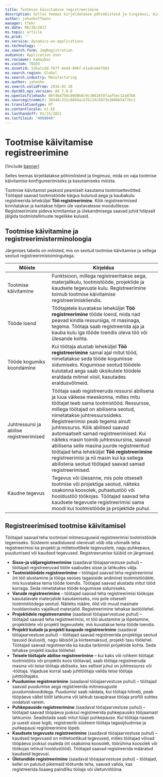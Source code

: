 ```yaml
---
title: Tootmise käivitamise registreerimine
description: Selles teemas kirjeldatakse põhimõisteid ja tingimusi, mida on vaja tootmise käivitamise konfigureerimiseks ja kasutamiseks mõista.
author: johanhoffmann
manager: tfehr
ms.date: 06/20/2017
ms.topic: article
ms.prod: ''
ms.service: dynamics-ax-applications
ms.technology: ''
ms.search.form: JmgRegistration
audience: Application User
ms.reviewer: kamaybac
ms.custom: 70103
ms.assetid: 52ba1cdd-767f-4edd-896f-61adce8479d3
ms.search.region: Global
ms.search.industry: Manufacturing
ms.author: johanho
ms.search.validFrom: 2016-02-28
ms.dyn365.ops.version: AX 7.0.0
ms.openlocfilehash: 06f46d758c80d0b0c9c30618f8faaf5ec12a8708
ms.sourcegitcommit: 38d40c331c8894acb7b119c5073e3088b54776c1
ms.translationtype: HT
ms.contentlocale: et-EE
ms.lasthandoff: 01/15/2021
ms.locfileid: "4998849"
---
```

# <a name="registration-for-manufacturing-execution"></a>Tootmise käivitamise registreerimine

[!include [banner](../includes/banner.md)]

Selles teemas kirjeldatakse põhimõisteid ja tingimusi, mida on vaja tootmise käivitamise konfigureerimiseks ja kasutamiseks mõista. 

Tootmise käivitamist peaksid peamiselt kasutama tootmisettevõtted. Töötajad saavad tootmistööde käigus kulunud aega ja kaubakulu registreerida leheküljel **Töö registreerimine**. Kõik registreerimised kinnitatakse ja kantakse hiljem üle vastavatesse moodulitesse. Registreerimiste pideva kinnitamise ja ülekandmisega saavad juhid hõlpsalt jälgida tootmistellimuste tegelikke kulusid.

## <a name="manufacturing-execution-and-registration-terminology"></a>Tootmise käivitamine ja registreerimisterminoloogia
Järgmises tabelis on mõisted, mis on seotud tootmise käivitamise ja sellega seotud registreerimistoimingutega.

| Mõiste                          | Kirjeldus                                                                                                                                                                                                                                                                                                                                                                                                                                                                                                                                                                                           |
|-------------------------------|-------------------------------------------------------------------------------------------------------------------------------------------------------------------------------------------------------------------------------------------------------------------------------------------------------------------------------------------------------------------------------------------------------------------------------------------------------------------------------------------------------------------------------------------------------------------------------------------------------|
| Tootmise käivitamine       | Funktsioon, millega registreeritakse aega, materjalikulu, tootmistööde, projektide ja kaudsete tegevuste kulu. Registreerimine toimub tootmise käivitamise registreerimiskliendis.                                                                                                                                                                                                                                                                                                                                                                                                   |
| Tööde loend                      | Töötajatele kuvatakse leheküljel **Töö registreerimine** tööde loend, mida nad peavad kindla ressursiga, nt masinaga, tegema. Töötaja saab registreerida aja ja kauba kulu iga tööde loendis oleva töö või ülesande kohta.                                                                                                                                                                                                                                                                                                                                                                           |
| Tööde kogumiks koondamine                  | Kui töötaja alustab leheküljel **Töö registreerimine** samal ajal mitut tööd, nimetatakse seda tööde kogumisse sidumiseks. Kogumisse seotud töödele kulutatud aega saab üksikutele töödele eraldada mitmel viisil, kasutades eraldusvõtmeid.                                                                                                                                                                                                                                                                                                                                                         |
| Juhtressursi ja abilise registreerimised | Töötaja saab registreeruda ressursi abilisena ja luua väikese meeskonna, milles mitu töötajat teeb sama tootmistööd. Ressursse, millega töötajad on abilisena seotud, nimetatakse juhtressurssideks. Registreerimisi peab tegema ainult juhtressurss. Kõik abilised saavad automaatselt samad registreerimised. Kui näiteks masin toimib juhtressursina, saavad abilisena selle masina juurde registreeritud töötajad teha leheküljel **Töö registreerimine** registreerimisi ja nii masin kui ka sellega abilistena seotud töötajad saavad samad registreerimised. |
| Kaudne tegevus             | Tegevus või ülesanne, mis pole otseselt tootmise või projektiga seotud, näiteks osakonna koosolek, puhastustöö või hooldustöö töökojas. Töötajad saavad teha kaudsete tegevuste registreerimisi sama moodi kui tootmistööde ja projektide puhul.                                                                                                                                                                                                                                                                                                |

## <a name="registrations-in-manufacturing-execution"></a>Registreerimised tootmise käivitamisel
Töötajad saavad teha tootmisel mitmesuguseid registreerimisi tootmistööde tegemiseks. Süsteemi seadistusest olenevalt võib olla võimalik teha registreerimisi ka projekti ja mittetootlikele tegevustele, nagu puhkepaus, puudumised või kaudsed tegevused. Registreerumise tüübid on järgmised.

-   **Sisse-ja väljaregistreerimine** (saadaval tööajaarvestuse puhul) – töötajad registreeruvad tööle saabudes sisse ja lahkudes välja.
-   **Tootmistöödele registreerimine** – töötajad saavad teha registreerimisi (nt töö alustamine ja tööga seoses tagasiside andmine) tootmistöödele, mis kuvatakse tema tööde loendis. Töötajad saavad alustada mitut tööd korraga. Seda nimetatakse tööde kogumisse sidumiseks.
-   **Varude registreerimine** – töötajad saavad teha registreerimisi töökojas kasutatavate materjalide kasutamiseks, mis pole otseselt tootmistöödega seotud. Näiteks määre, õlid või muud masinate hooldamiseks vajalikud materjalid. Registreerimine tehakse laotöölehel.
-   **Projektidele registreerumine** (saadaval tööajaarvestuse puhul) – töötajad saavad teha registreerimisi, nt töö alustamine ja lõpetamine, projektidele või projekti tegevustele, mis kuvatakse tema tööde loendis.
-   **Projekti kulude ja projekti kaupade registreerimine** (saadaval tööajaarvestuse puhul) – töötajad saavad registreerida projektiga seotud tasusid (kulusid), nagu läbisõit ja kiirteemaksud, projekti tasu töölehel. Töötajad saavad registreerida ka kauba tarbimist projektide kohta. Seda tehakse projekti kauba töölehel.
-   **Teisele töötajale abilise registreerimine** – kui kaks või rohkem töötajat tootmistöös või projektis koos töötavad, saab töötaja registreeruda masina või teise töötaja abiliseks, kes sellisel juhul on juhtressurss või ‑töötaja. Vajaduse korral saab juhttöötaja valida teise töötaja juhttöötajaks.
-   **Puudumise registreerimine** (saadaval tööajaarvestuse puhul) – töötajad saavad puudumise aega registreerida mitmesuguste puudumiskoodidega. Puudumist saab näidata, kui töötaja hilineb, peab tööpäeva vältel töölt lahkuma või lahkub tavapärase tööaja profiili suhtes oodatust varem.
-   **Puhkepauside registreerimine** (saadaval tööajaarvestuse puhul) – töötajad saavad tööpäeva jooksul registreerida puhkepausiks tööjaamast lahkumisi. Seadistada saab mitut tüüpi puhkepause. Kui töötaja naaseb ja uuesti sisse logib, registreerib süsteem töötaja tagasijõudmise ja puhkepausi registreerimine lõpeb.
-   **Kaudsete tegevuste registreerimine** (saadaval tööajaarvestuse puhul) – kaudsed tegevused on mittetootlikud tegevused, milles töötajad võivad tööpäeva jooksul osaleda (nt osakonna koosolek, töörühma koosolek või töökojas tehtud hooldustööd). Töötajad saavad registreerida määratud kaudseid tegevusi.
-   **Ületundide registreerimine** (saadaval tööajaarvestuse puhul) – töötajad, kellel on palutud pikemaid töötunde teha, saavad valida, kas registreerida lisaaeg paindliku tööaja või ületunnitööna.




